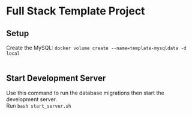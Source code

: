 # Full Stack Template Project

## Setup
Create the MySQL:
`docker volume create --name=template-mysqldata -d local`
<br><br>

## Start Development Server
Use this command to run the database migrations then start the development server.<br>
Run `bash start_server.sh` 
<br><br>